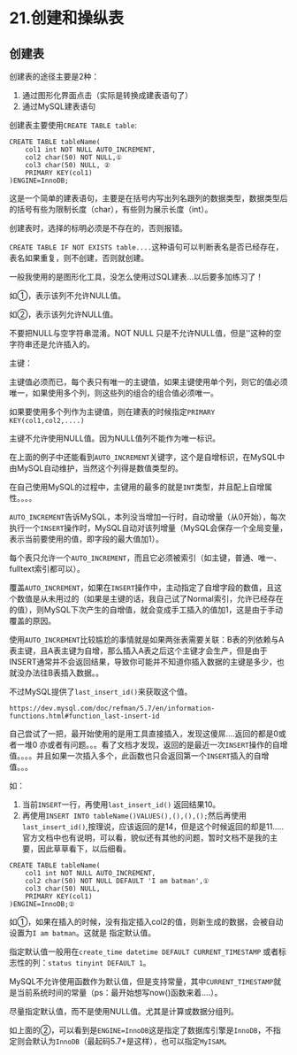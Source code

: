 # 21.创建和操纵表

## 创建表
创建表的途径主要是2种：
1. 通过图形化界面点击（实际是转换成建表语句了）
2. 通过MySQL建表语句

创建表主要使用`CREATE TABLE table`:

```MySQL
CREATE TABLE tableName(
    col1 int NOT NULL AUTO_INCREMENT,
    col2 char(50) NOT NULL,①
    col3 char(50) NULL, ②
    PRIMARY KEY(col1)
)ENGINE=InnoDB;
```

这是一个简单的建表语句，主要是在括号内写出列名跟列的数据类型，数据类型后的括号有些为限制长度（char），有些则为展示长度（int）。

创建表时，选择的标明必须是不存在的，否则报错。

`CREATE TABLE IF NOT EXISTS table....`这种语句可以判断表名是否已经存在，表名如果重复，则不创建，否则就创建。

一般我使用的是图形化工具，没怎么使用过SQL建表...以后要多加练习了！

如①，表示该列不允许NULL值。

如②，表示该列允许NULL值。

不要把NULL与空字符串混淆。NOT NULL 只是不允许NULL值，但是''这种的空字符串还是允许插入的。

主键：

主键值必须而已，每个表只有唯一的主键值，如果主键使用单个列，则它的值必须唯一，如果使用多个列，则这些列的组合的组合值必须唯一。

如果要使用多个列作为主键值，则在建表的时候指定`PRIMARY KEY(col1,col2,....)`

主键不允许使用NULL值。因为NULL值列不能作为唯一标识。

在上面的例子中还能看到`AUTO_INCREMENT`关键字，这个是自增标识，在MySQL中由MySQL自动维护，当然这个列得是数值类型的。

在自己使用MySQL的过程中，主键用的最多的就是`INT`类型，并且配上自增属性。。。。

`AUTO_INCREMENT`告诉MySQL，本列没当增加一行时，自动增量（从0开始），每次执行一个`INSERT`操作时，MySQL自动对该列增量（MySQL会保存一个全局变量，表示当前要使用的值，即字段的最大值加1）。

每个表只允许一个`AUTO_INCREMENT`，而且它必须被索引（如主键，普通、唯一、fulltext索引都可以）。

覆盖`AUTO_INCREMENT`，如果在`INSERT`操作中，主动指定了自增字段的数值，且这个数值是从未用过的（如果是主键的话，我自己试了Normal索引，允许已经存在的值），则MySQL下次产生的自增值，就会变成手工插入的值加1，这是由于手动覆盖的原因。

使用`AUTO_INCREMENT`比较尴尬的事情就是如果两张表需要关联：B表的列依赖与A表主键，且A表主键为自增，那么插入A表之后这个主键才会生产，但是由于INSERT通常并不会返回结果，导致你可能并不知道你插入数据的主键是多少，也就没办法往B表插入数据。。

不过MySQL提供了`last_insert_id()`来获取这个值。

`https://dev.mysql.com/doc/refman/5.7/en/information-functions.html#function_last-insert-id`

自己尝试了一把，最开始使用的是用工具直接插入，发现这傻屌....返回的都是0或者一堆0 亦或者有问题。。。看了文档才发现，返回的是最近一次`INSERT`操作的自增值。。。。并且如果一次插入多个，此函数也只会返回第一个`INSERT`插入的自增值。。。

如：

1. 当前`INSERT`一行，再使用`last_insert_id()` 返回结果10。
2. 再使用`INSERT INTO tableName()VALUES(),(),(),();`然后再使用`last_insert_id()`,按理说，应该返回的是14，但是这个时候返回的却是11.....官方文档中也有说明，可以看，貌似还有其他的问题，暂时文档不是我的主要，因此草草看下，以后细看。

```MySQL
CREATE TABLE tableName(
    col1 int NOT NULL AUTO_INCREMENT,
    col2 char(50) NOT NULL DEFAULT 'I am batman',①
    col3 char(50) NULL,
    PRIMARY KEY(col1)
)ENGINE=InnoDB;②
```

如①，如果在插入的时候，没有指定插入col2的值，则新生成的数据，会被自动设置为`I am batman`。这就是 指定默认值。

指定默认值一般用在`create_time datetime DEFAULT CURRENT_TIMESTAMP` 或者标志性的列：`status tinyint DEFAULT 1`。

MySQL不允许使用函数作为默认值，但是支持常量，其中`CURRENT_TIMESTAMP`就是当前系统时间的常量（ps：最开始想写now()函数来着....）。

尽量指定默认值，而不是使用NULL值。尤其是计算或数据分组列。


如上面的②，可以看到是`ENGINE=InnoDB`这是指定了数据库引擎是`InnoDB`，不指定则会默认为`InnoDB`（最起码5.7+是这样），也可以指定`MyISAM`。
